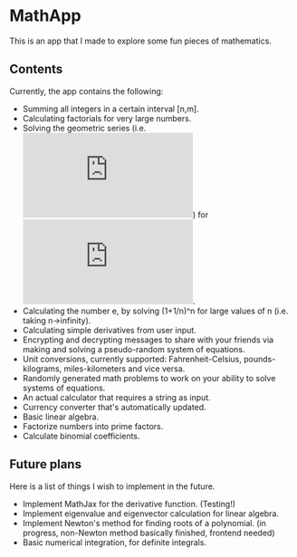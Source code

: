 # MathApp
This is an app that I made to explore some fun pieces of mathematics.
## Contents
Currently, the app contains the following:
- Summing all integers in a certain interval [n,m].
- Calculating factorials for very large numbers.
- Solving the geometric series (i.e. ![equation](https://latex.codecogs.com/gif.latex?1&plus;x&plus;x%5E2&plus;x%5E3&plus;...)) for ![equation](https://latex.codecogs.com/gif.latex?x%5Cin%28-1%2C1%29).
- Calculating the number e, by solving (1+1/n)^n for large values of n (i.e. taking n->infinity).
- Calculating simple derivatives from user input.
- Encrypting and decrypting messages to share with your friends via making and solving a pseudo-random system of equations.
- Unit conversions, currently supported: Fahrenheit-Celsius, pounds-kilograms, miles-kilometers and vice versa.
- Randomly generated math problems to work on your ability to solve systems of equations.
- An actual calculator that requires a string as input.
- Currency converter that's automatically updated.
- Basic linear algebra.
- Factorize numbers into prime factors.
- Calculate binomial coefficients.
## Future plans
Here is a list of things I wish to implement in the future.
- Implement MathJax for the derivative function. (Testing!)
- Implement eigenvalue and eigenvector calculation for linear algebra.
- Implement Newton's method for finding roots of a polynomial. (in progress, non-Newton method basically finished, frontend needed)
- Basic numerical integration, for definite integrals.
